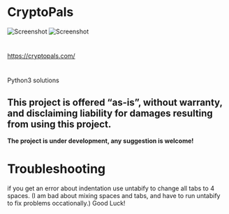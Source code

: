 # CryptoPals
![Screenshot](https://img.shields.io/badge/Platform-Universal-brightgreen)
![Screenshot](https://img.shields.io/badge/Language-Python3-blue)
#
https://cryptopals.com/ 
#
Python3 solutions


## This project is offered “as-is”, without warranty, and disclaiming liability for damages resulting from using this project.
**The project is under development, any suggestion is welcome!**


# Troubleshooting
if you get an error about indentation use untabify to change all tabs to 4 spaces. 
(I am bad about mixing spaces and tabs, and have to run untabify to fix problems occationally.)
Good Luck!

